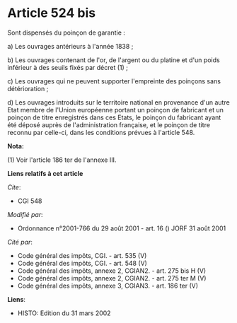 # Article 524 bis

Sont dispensés du poinçon de garantie :

a) Les ouvrages antérieurs à l'année 1838 ;

b) Les ouvrages contenant de l'or, de l'argent ou du platine et d'un poids inférieur à des seuils fixés par décret (1) ;

c) Les ouvrages qui ne peuvent supporter l'empreinte des poinçons sans détérioration ;

d) Les ouvrages introduits sur le territoire national en provenance d'un autre Etat membre de l'Union européenne portant un
poinçon de fabricant et un poinçon de titre enregistrés dans ces Etats, le poinçon du fabricant ayant été déposé auprès de
l'administration française, et le poinçon de titre reconnu par celle-ci, dans les conditions prévues à l'article 548.

**Nota:**

(1) Voir l'article 186 ter de l'annexe III.

**Liens relatifs à cet article**

_Cite_:

  - CGI 548

_Modifié par_:

  - Ordonnance n°2001-766 du 29 août 2001 - art. 16 () JORF 31 août 2001

_Cité par_:

  - Code général des impôts, CGI. - art. 535 (V)
  - Code général des impôts, CGI. - art. 548 (V)
  - Code général des impôts, annexe 2, CGIAN2. - art. 275 bis H (V)
  - Code général des impôts, annexe 2, CGIAN2. - art. 275 ter M (V)
  - Code général des impôts, annexe 3, CGIAN3. - art. 186 ter (V)

**Liens**:

  - HISTO: Edition du 31 mars 2002
